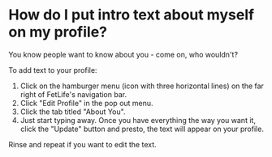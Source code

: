 # How do I put intro text about myself on my profile?

You know people want to know about you - come on, who wouldn't?

To add text to your profile:

1. Click on the hamburger menu (icon with three horizontal lines) on the far right of FetLife's navigation bar.
2. Click "Edit Profile" in the pop out menu.
3. Click the tab titled "About You".
4. Just start typing away. Once you have everything the way you want it, click the "Update" button and presto, the text will appear on your profile.

Rinse and repeat if you want to edit the text.
